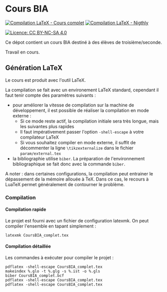 # Cours BIA
[![Compilation LaTeX - Cours complet](https://github.com/cvermot/coursBia/actions/workflows/compilLatex.yml/badge.svg)](https://github.com/cvermot/coursBia/actions/workflows/compilLatex.yml)
[![Compilation LaTeX - Nigthly](https://github.com/cvermot/coursBia/actions/workflows/nightly.yml/badge.svg)](https://github.com/cvermot/coursBia/actions/workflows/nightly.yml)

[![Licence: CC BY-NC-SA 4.0](https://img.shields.io/badge/License-CC_BY--NC--SA_4.0-lightgrey.svg)](https://creativecommons.org/licenses/by-nc-sa/4.0/)

Ce dépot contient un cours BIA destiné à des élèves de troisième/seconde.

Travail en cours.

## Génération LaTeX
Le cours est produit avec l'outil LaTeX.

La compilation se fait avec un environement LaTeX standard, cependant il faut tenir compte des paramètres suivants :
- pour améliorer la vitesse de compilation sur la machine de développement, il est possible de réaliser la compilation en mode externe :
  - Si ce mode reste actif, la compilation initiale sera très longue, mais les suivantes plus rapides
  - Il faut impérativement passer l'option `-shell-escape` à votre compilateur LaTeX
  - Si vous souhaitez compiler en mode externe, il suffit de décommenter la ligne `\tikzexternalize` dans le fichier `param/external.tex`
- la bibliographie utilise `biber`. La préparation de l'environnement bibliographique se fait donc avec la commande `biber`.

A noter : dans certaines configurations, la compilation peut entrainer le dépassement de la mémoire allouée à TeX. Dans ce cas, le recours à LuaTeX permet généralement de contourner le problème.

### Compilation
#### Compilation rapide
Le projet est fourni avec un fichier de configuration latexmk. On peut compiler l'ensemble en tapant simplement :
```
latexmk CoursBIA_complet.tex
```

#### Compilation détaillée
Les commandes à exécuter pour compiler le projet :

```
pdflatex -shell-escape CoursBIA_complet.tex
makeindex %.glo -t %.glg -s %.ist -o %.gls
biber CoursBIA_complet.bcf
pdflatex -shell-escape CoursBIA_complet.tex
pdflatex -shell-escape CoursBIA_complet.tex
```

